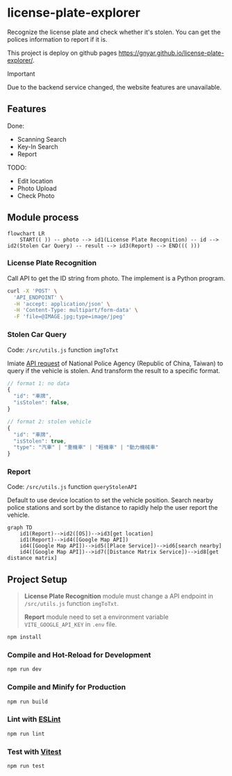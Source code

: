 # license-plate-explorer

Recognize the license plate and check whether it's stolen. You can get the polices information to report if it is.

This project is deploy on github pages https://gnyar.github.io/license-plate-explorer/.

> [!IMPORTANT]
> Due to the backend service changed, the website features are unavailable.

## Features

Done:

- Scanning Search
- Key-In Search
- Report

TODO:

- Edit location
- Photo Upload
- Check Photo

## Module process

```mermaid
flowchart LR
    START(( )) -- photo --> id1(License Plate Recognition) -- id --> id2(Stolen Car Query) -- result --> id3(Report) --> END((( )))
```

### License Plate Recognition

Call API to get the ID string from photo. The implement is a Python program.

```sh
curl -X 'POST' \
  'API_ENDPOINT' \
  -H 'accept: application/json' \
  -H 'Content-Type: multipart/form-data' \
  -F 'file=@IMAGE.jpg;type=image/jpeg'
```

### Stolen Car Query

Code: `/src/utils.js` function `imgToTxt`

Imiate [API request](https://eze8.npa.gov.tw/NpaE8ServerRWD/CL_Query.jsp) of National Police Agency (Republic of China, Taiwan) to query if the vehicle is stolen. And transform the result to a specific format.

```js
// format 1: no data
{
  "id": "車牌",
  "isStolen": false,
}

// format 2: stolen vehicle
{
  "id": "車牌",
  "isStolen": true,
  "type": "汽車" | "重機車" | "輕機車" | "動力機械車"
}
```

### Report

Code: `/src/utils.js` function `queryStolenAPI`

Default to use device location to set the vehicle position. Search nearby police stations and sort by the distance to rapidly help the user report the vehicle.

```mermaid
graph TD
    id1(Report)-->id2([OS])-->id3[get location]
    id1(Report)-->id4([Google Map API])
    id4([Google Map API])-->id5([Place Service])-->id6[search nearby]
    id4([Google Map API])-->id7([Distance Matrix Service])-->id8[get distance matrix]
```

## Project Setup

> **License Plate Recognition** module must change a API endpoint in `/src/utils.js` function `imgToTxt`.
>
> **Report** module need to set a environment variable `VITE_GOOGLE_API_KEY` in `.env` file.

```sh
npm install
```

### Compile and Hot-Reload for Development

```sh
npm run dev
```

### Compile and Minify for Production

```sh
npm run build
```

### Lint with [ESLint](https://eslint.org/)

```sh
npm run lint
```

### Test with [Vitest](https://vitest.dev/)

```sh
npm run test
```
